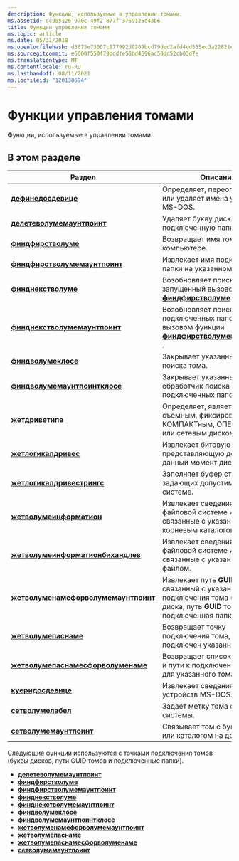 ```yaml
---
description: Функции, используемые в управлении томами.
ms.assetid: dc985126-970c-49f2-877f-3759125e43b6
title: Функции управления томами
ms.topic: article
ms.date: 05/31/2018
ms.openlocfilehash: d3673e73007c977992d0209bcd79ded2afd4ed555ec3a22821e5f74d90e3cb61
ms.sourcegitcommit: e6600f550f79bddfe58bd4696ac50dd52cb03d7e
ms.translationtype: MT
ms.contentlocale: ru-RU
ms.lasthandoff: 08/11/2021
ms.locfileid: "120130694"
---
```

# <a name="volume-management-functions"></a>Функции управления томами

Функции, используемые в управлении томами.

## <a name="in-this-section"></a>В этом разделе



| Раздел                                                                                   | Описание                                                                                                                                                                   |
|-----------------------------------------------------------------------------------------|-------------------------------------------------------------------------------------------------------------------------------------------------------------------------------|
| [**дефинедосдевице**](/windows/desktop/api/FileAPI/nf-fileapi-definedosdevicew)<br/>                                   | Определяет, переопределяет или удаляет имена устройств MS-DOS.<br/>                                                                                                                |
| [**делетеволумемаунтпоинт**](/windows/desktop/api/FileAPI/nf-fileapi-deletevolumemountpointw)<br/>                     | Удаляет букву диска или подключенную папку.<br/>                                                                                                                          |
| [**финдфирстволуме**](/windows/desktop/api/FileAPI/nf-fileapi-findfirstvolumew)<br/>                                   | Возвращает имя тома на компьютере. <br/>                                                                                                                     |
| [**финдфирстволумемаунтпоинт**](/windows/desktop/api/WinBase/nf-winbase-findfirstvolumemountpointa)<br/>               | Извлекает имя подключенной папки на указанном томе. <br/>                                                                                                   |
| [**финднекстволуме**](/windows/desktop/api/FileAPI/nf-fileapi-findnextvolumew)<br/>                                     | Возобновляет поиск тома, запущенный вызовом функции [**финдфирстволуме**](/windows/desktop/api/FileAPI/nf-fileapi-findfirstvolumew) . <br/>                                                           |
| [**финднекстволумемаунтпоинт**](/windows/desktop/api/WinBase/nf-winbase-findnextvolumemountpointa)<br/>                 | Возобновляет поиск подключенных папок, начатый вызовом функции [**финдфирстволумемаунтпоинт**](/windows/desktop/api/WinBase/nf-winbase-findfirstvolumemountpointa) . <br/>                               |
| [**финдволумеклосе**](/windows/desktop/api/FileAPI/nf-fileapi-findvolumeclose)<br/>                                   | Закрывает указанный маркер поиска тома.<br/>                                                                                                                         |
| [**финдволумемаунтпоинтклосе**](/windows/desktop/api/WinBase/nf-winbase-findvolumemountpointclose)<br/>               | Закрывает указанный обработчик поиска подключенных папок.<br/>                                                                                                                 |
| [**жетдриветипе**](/windows/desktop/api/FileAPI/nf-fileapi-getdrivetypea)<br/>                                         | Определяет, является ли диск съемным, фиксированным, КОМПАКТным, ОПЕРАТИВным или сетевым диском.<br/>                                                                         |
| [**жетлогикалдривес**](/windows/desktop/api/FileAPI/nf-fileapi-getlogicaldrives)<br/>                                 | Извлекает битовую маску, представляющую доступные в данный момент диски.<br/>                                                                                              |
| [**жетлогикалдривестрингс**](/windows/desktop/api/FileAPI/nf-fileapi-getlogicaldrivestringsw)<br/>                     | Заполняет буфер строками, задающих допустимые диски в системе.<br/>                                                                                               |
| [**жетволумеинформатион**](/windows/desktop/api/FileAPI/nf-fileapi-getvolumeinformationa)<br/>                         | Извлекает сведения о файловой системе и томе, связанные с указанным корневым каталогом.<br/>                                                               |
| [**жетволумеинформатионбихандлев**](/windows/desktop/api/FileAPI/nf-fileapi-getvolumeinformationbyhandlew)<br/>       | Извлекает сведения о файловой системе и томе, связанные с указанным файлом.<br/>                                                                         |
| [**жетволуменамефорволумемаунтпоинт**](/windows/desktop/api/FileAPI/nf-fileapi-getvolumenameforvolumemountpointw)<br/> | Извлекает путь **GUID** тома, связанный с указанной точкой подключения тома (буква диска, путь **GUID** тома или подключенная папка).<br/> |
| [**жетволумепаснаме**](/windows/desktop/api/FileAPI/nf-fileapi-getvolumepathnamew)<br/>                               | Возвращает точку подключения тома, в которой подключен указанный путь.<br/>                                                                                              |
| [**жетволумепаснамесфорволуменаме**](/windows/desktop/api/FileAPI/nf-fileapi-getvolumepathnamesforvolumenamew)<br/>   | Возвращает список букв диска и пути к подключенной папке для указанного тома.<br/>                                                                               |
| [**куеридосдевице**](/windows/desktop/api/FileAPI/nf-fileapi-querydosdevicew)<br/>                                     | Извлекает сведения об именах устройств MS-DOS.<br/>                                                                                                                   |
| [**сетволумелабел**](/windows/desktop/api/WinBase/nf-winbase-setvolumelabela)<br/>                                     | Задает метку тома файловой системы.<br/>                                                                                                                            |
| [**сетволумемаунтпоинт**](/windows/desktop/api/WinBase/nf-winbase-setvolumemountpointa)<br/>                           | Связывает том с буквой диска или каталогом на другом томе.<br/>                                                                                          |



 

Следующие функции используются с точками подключения томов (буквы дисков, пути GUID томов и подключенные папки).

-   [**делетеволумемаунтпоинт**](/windows/desktop/api/FileAPI/nf-fileapi-deletevolumemountpointw)
-   [**финдфирстволуме**](/windows/desktop/api/FileAPI/nf-fileapi-findfirstvolumew)
-   [**финдфирстволумемаунтпоинт**](/windows/desktop/api/WinBase/nf-winbase-findfirstvolumemountpointa)
-   [**финднекстволуме**](/windows/desktop/api/FileAPI/nf-fileapi-findnextvolumew)
-   [**финднекстволумемаунтпоинт**](/windows/desktop/api/WinBase/nf-winbase-findnextvolumemountpointa)
-   [**финдволумеклосе**](/windows/desktop/api/FileAPI/nf-fileapi-findvolumeclose)
-   [**финдволумемаунтпоинтклосе**](/windows/desktop/api/WinBase/nf-winbase-findvolumemountpointclose)
-   [**жетволуменамефорволумемаунтпоинт**](/windows/desktop/api/FileAPI/nf-fileapi-getvolumenameforvolumemountpointw)
-   [**жетволумепаснаме**](/windows/desktop/api/FileAPI/nf-fileapi-getvolumepathnamew)
-   [**жетволумепаснамесфорволуменаме**](/windows/desktop/api/FileAPI/nf-fileapi-getvolumepathnamesforvolumenamew)
-   [**сетволумемаунтпоинт**](/windows/desktop/api/WinBase/nf-winbase-setvolumemountpointa)

 

 




